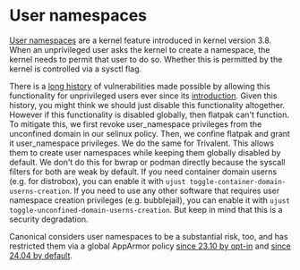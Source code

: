 # User namespaces

[User namespaces](https://en.wikipedia.org/wiki/Linux_namespaces#User_ID_(user)) are a kernel feature introduced in kernel version 3.8. When an unprivileged user asks the kernel to create a namespace, the kernel needs to permit that user to do so. Whether this is permitted by the kernel is controlled via a sysctl flag.

There is a [long history](https://madaidans-insecurities.github.io/linux.html#kernel) of vulnerabilities made possible by allowing this functionality for unprivileged users ever since its [introduction](https://gitlab.com/apparmor/apparmor/-/wikis/unprivileged_userns_restriction). Given this history, you might think we should just disable this functionality altogether. However if this functionality is disabled globally, then flatpak can't function. To mitigate this, we first revoke user_namespace privileges from the unconfined domain in our selinux policy. Then, we confine flatpak and grant it user_namespace privileges. We do the same for Trivalent. This allows them to create user namespaces while keeping them globally disabled by default. We don't do this for bwrap or podman directly because the syscall filters for both are weak by default. If you need container domain userns (e.g. for distrobox), you can enable it with `ujust toggle-container-domain-userns-creation`. If you need to use any other software that requires user namespace creation privileges (e.g. bubblejail), you can enable it with `ujust toggle-unconfined-domain-userns-creation`. But keep in mind that this is a security degradation.

Canonical considers user namespaces to be a substantial risk, too, and has restricted them via a global AppArmor policy [since 23.10 by opt-in](https://ubuntu.com/blog/ubuntu-23-10-restricted-unprivileged-user-namespaces) and [since 24.04 by default](https://ubuntu.com/blog/whats-new-in-security-for-ubuntu-24-04-lts).
